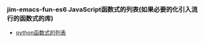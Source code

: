 ### jim-emacs-fun-es6 JavaScript函数式的列表(如果必要的化引入流行的函数式的库)

* [python函数式的列表](https://github.com/FPTensorFlow/jim-emacs-fun-py)
